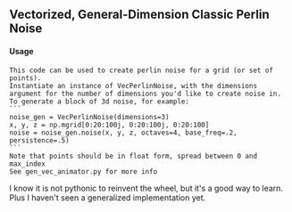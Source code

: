 ## Vectorized, General-Dimension Classic Perlin Noise

#### Usage   
	This code can be used to create perlin noise for a grid (or set of points).
	Instantiate an instance of VecPerlinNoise, with the dimensions argument for the number of dimensions you'd like to create noise in.  
	To generate a block of 3d noise, for example:  
	```
	noise_gen = VecPerlinNoise(dimensions=3)  
	x, y, z = np.mgrid[0:20:100j, 0:20:100j, 0:20:100]  
	noise = noise_gen.noise(x, y, z, octaves=4, base_freq=.2, persistence=.5)
	```  
	Note that points should be in float form, spread between 0 and max_index  
	See gen_vec_animator.py for more info

I know it is not pythonic to reinvent the wheel, but it's a good way to learn.  Plus I haven't seen a generalized implementation yet.


